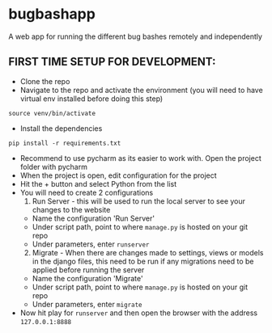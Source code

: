 # bugbashapp
A web app for running the different bug bashes remotely and independently

## FIRST TIME SETUP FOR DEVELOPMENT:
- Clone the repo
- Navigate to the repo and activate the environment (you will need to have virtual env installed before doing this step)

`source venv/bin/activate`

- Install the dependencies

`pip install -r requirements.txt`

- Recommend to use pycharm as its easier to work with. Open the project folder with pycharm
- When the project is open, edit configuration for the project
- Hit the + button and select Python from the list
- You will need to create 2 configurations
  1. Run Server - this will be used to run the local server to see your changes to the website
    - Name the configuration 'Run Server'
    - Under script path, point to where `manage.py` is hosted on your git repo
    - Under parameters, enter `runserver`
  2. Migrate - When there are changes made to settings, views or models in the django files, this need to be run if any migrations need to be applied before running the server
    - Name the configuration 'Migrate'
    - Under script path, point to where `manage.py` is hosted on your git repo
    - Under parameters, enter `migrate`
- Now hit play for `runserver` and then open the browser with the address `127.0.0.1:8888`
